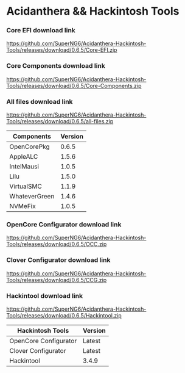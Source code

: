 # Acidanthera && Hackintosh Tools

### Core EFI download link
https://github.com/SuperNG6/Acidanthera-Hackintosh-Tools/releases/download/0.6.5/Core-EFI.zip

### Core Components download link
https://github.com/SuperNG6/Acidanthera-Hackintosh-Tools/releases/download/0.6.5/Core-Components.zip

### All files download link
https://github.com/SuperNG6/Acidanthera-Hackintosh-Tools/releases/download/0.6.5/all-files.zip

| Components    | Version               |
| ------------- | --------------------- |
| OpenCorePkg   | 0.6.5    | 
| AppleALC      | 1.5.6       |
| IntelMausi    | 1.0.5     |
| Lilu          | 1.5.0           |
| VirtualSMC    | 1.1.9     |
| WhateverGreen | 1.4.6  |
| NVMeFix       | 1.0.5        |

### OpenCore Configurator download link
https://github.com/SuperNG6/Acidanthera-Hackintosh-Tools/releases/download/0.6.5/OCC.zip

### Clover Configurator download link
https://github.com/SuperNG6/Acidanthera-Hackintosh-Tools/releases/download/0.6.5/CCG.zip

### Hackintool download link
https://github.com/SuperNG6/Acidanthera-Hackintosh-Tools/releases/download/0.6.5/Hackintool.zip

| Hackintosh Tools      | Version           |
| --------------------- | ----------------- |
| OpenCore Configurator | Latest            | 
| Clover Configurator   | Latest            |
| Hackintool            | 3.4.9 |

